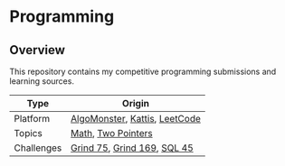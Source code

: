 # Programming

## Overview
This repository contains my competitive programming submissions and learning sources.

| Type       | Origin                                                                                                                                                                                                          |
|------------|-----------------------------------------------------------------------------------------------------------------------------------------------------------------------------------------------------------------|
| Platform   | [AlgoMonster](https://github.com/shumarb/algomonster), [Kattis](https://github.com/shumarb/programming/tree/main/kattis), [LeetCode](https://github.com/shumarb/leetcode)                                       |
| Topics     | [Math](https://github.com/shumarb/programming/tree/main/math), [Two Pointers](https://github.com/shumarb/programming/tree/main/two-pointers)                                                                    |
| Challenges | [Grind 75](https://github.com/shumarb/programming/tree/main/grind75), [Grind 169](https://github.com/shumarb/programming/tree/main/grind169), [SQL 45](https://github.com/shumarb/programming/tree/main/sql45)  |